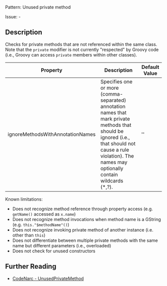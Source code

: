Pattern: Unused private method

Issue: -

## Description

Checks for private methods that are not referenced within the same class. Note that the `private` modifier is not currently "respected" by Groovy code (i.e., Groovy can access `private` members within other classes).

| **Property**                     | **Description**                                                                                                                                                                                              | **Default Value** |
| --- | --- | --- |
| ignoreMethodsWithAnnotationNames | Specifies one or more (comma-separated) annotation names that mark private methods that should be ignored (i.e., that should not cause a rule violation). The names may optionally contain wildcards (\*,?). | ''                |

Known limitations:

-   Does not recognize method reference through property access (e.g. `getName()` accessed as `x.name`)
-   Does not recognize method invocations when method name is a GString (e.g. `this."$methodName"()`)
-   Does not recognize invoking private method of another instance (i.e. other than `this`)
-   Does not differentiate between multiple private methods with the same name but different parameters (i.e., overloaded)
-   Does not check for unused constructors

## Further Reading

* [CodeNarc - UnusedPrivateMethod](http://codenarc.sourceforge.net/codenarc-rules-unused.html#UnusedPrivateMethod)